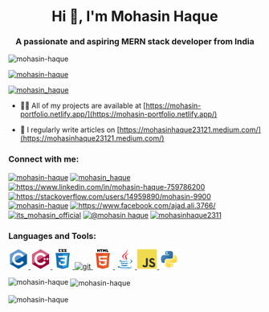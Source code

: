 <h1 align="center">Hi 👋, I'm Mohasin Haque</h1>
<h3 align="center">A passionate and aspiring MERN stack developer from India</h3>

<p align="left"> <img src="https://komarev.com/ghpvc/?username=mohasin-haque&label=Profile%20views&color=0e75b6&style=flat" alt="mohasin-haque" /> </p>

<p align="left"> <a href="https://github.com/ryo-ma/github-profile-trophy"><img src="https://github-profile-trophy.vercel.app/?username=mohasin-haque" alt="mohasin-haque" /></a> </p>

<p align="left"> <a href="https://twitter.com/mohasin_haque" target="blank"><img src="https://img.shields.io/twitter/follow/mohasin_haque?logo=twitter&style=for-the-badge" alt="mohasin_haque" /></a> </p>

- 👨‍💻 All of my projects are available at [https://mohasin-portfolio.netlify.app/](https://mohasin-portfolio.netlify.app/)

- 📝 I regularly write articles on [https://mohasinhaque23121.medium.com/](https://mohasinhaque23121.medium.com/)

<h3 align="left">Connect with me:</h3>
<p align="left">
<a href="https://codepen.io/mohasin-haque" target="blank"><img align="center" src="https://raw.githubusercontent.com/rahuldkjain/github-profile-readme-generator/master/src/images/icons/Social/codepen.svg" alt="mohasin-haque" height="30" width="40" /></a>
<a href="https://twitter.com/mohasin_haque" target="blank"><img align="center" src="https://raw.githubusercontent.com/rahuldkjain/github-profile-readme-generator/master/src/images/icons/Social/twitter.svg" alt="mohasin_haque" height="30" width="40" /></a>
<a href="https://linkedin.com/in/https://www.linkedin.com/in/mohasin-haque-759786200" target="blank"><img align="center" src="https://raw.githubusercontent.com/rahuldkjain/github-profile-readme-generator/master/src/images/icons/Social/linked-in-alt.svg" alt="https://www.linkedin.com/in/mohasin-haque-759786200" height="30" width="40" /></a>
<a href="https://stackoverflow.com/users/https://stackoverflow.com/users/14959890/mohasin-9900" target="blank"><img align="center" src="https://raw.githubusercontent.com/rahuldkjain/github-profile-readme-generator/master/src/images/icons/Social/stack-overflow.svg" alt="https://stackoverflow.com/users/14959890/mohasin-9900" height="30" width="40" /></a>
<a href="https://codesandbox.com/mohasin-haque" target="blank"><img align="center" src="https://cdn.jsdelivr.net/npm/simple-icons@3.0.1/icons/codesandbox.svg" alt="mohasin-haque" height="30" width="40" /></a>
<a href="https://fb.com/https://www.facebook.com/ajad.ali.3766/" target="blank"><img align="center" src="https://raw.githubusercontent.com/rahuldkjain/github-profile-readme-generator/master/src/images/icons/Social/facebook.svg" alt="https://www.facebook.com/ajad.ali.3766/" height="30" width="40" /></a>
<a href="https://instagram.com/its_mohasin_official" target="blank"><img align="center" src="https://raw.githubusercontent.com/rahuldkjain/github-profile-readme-generator/master/src/images/icons/Social/instagram.svg" alt="its_mohasin_official" height="30" width="40" /></a>
<a href="https://medium.com/@mohasin haque" target="blank"><img align="center" src="https://raw.githubusercontent.com/rahuldkjain/github-profile-readme-generator/master/src/images/icons/Social/medium.svg" alt="@mohasin haque" height="30" width="40" /></a>
<a href="https://www.hackerrank.com/mohasinhaque2311" target="blank"><img align="center" src="https://raw.githubusercontent.com/rahuldkjain/github-profile-readme-generator/master/src/images/icons/Social/hackerrank.svg" alt="mohasinhaque2311" height="30" width="40" /></a>
</p>

<h3 align="left">Languages and Tools:</h3>
<p align="left"> <a href="https://www.cprogramming.com/" target="_blank"> <img src="https://raw.githubusercontent.com/devicons/devicon/master/icons/c/c-original.svg" alt="c" width="40" height="40"/> </a> <a href="https://www.w3schools.com/cpp/" target="_blank"> <img src="https://raw.githubusercontent.com/devicons/devicon/master/icons/cplusplus/cplusplus-original.svg" alt="cplusplus" width="40" height="40"/> </a> <a href="https://www.w3schools.com/css/" target="_blank"> <img src="https://raw.githubusercontent.com/devicons/devicon/master/icons/css3/css3-original-wordmark.svg" alt="css3" width="40" height="40"/> </a> <a href="https://git-scm.com/" target="_blank"> <img src="https://www.vectorlogo.zone/logos/git-scm/git-scm-icon.svg" alt="git" width="40" height="40"/> </a> <a href="https://www.w3.org/html/" target="_blank"> <img src="https://raw.githubusercontent.com/devicons/devicon/master/icons/html5/html5-original-wordmark.svg" alt="html5" width="40" height="40"/> </a> <a href="https://www.java.com" target="_blank"> <img src="https://raw.githubusercontent.com/devicons/devicon/master/icons/java/java-original.svg" alt="java" width="40" height="40"/> </a> <a href="https://developer.mozilla.org/en-US/docs/Web/JavaScript" target="_blank"> <img src="https://raw.githubusercontent.com/devicons/devicon/master/icons/javascript/javascript-original.svg" alt="javascript" width="40" height="40"/> </a> <a href="https://www.python.org" target="_blank"> <img src="https://raw.githubusercontent.com/devicons/devicon/master/icons/python/python-original.svg" alt="python" width="40" height="40"/> </a> </p>

<p><img align="left" src="https://github-readme-stats.vercel.app/api/top-langs?username=mohasin-haque&show_icons=true&locale=en&layout=compact" alt="mohasin-haque" /></p>

<p>&nbsp;<img align="center" src="https://github-readme-stats.vercel.app/api?username=mohasin-haque&show_icons=true&locale=en" alt="mohasin-haque" /></p>

<p><img align="center" src="https://github-readme-streak-stats.herokuapp.com/?user=mohasin-haque&" alt="mohasin-haque" /></p>


<!--
**Mohasin-Haque/Mohasin-Haque** is a ✨ _special_ ✨ repository because its `README.md` (this file) appears on your GitHub profile.

Here are some ideas to get you started:

- 🔭 I’m currently working on ...
- 🌱 I’m currently learning ...
- 👯 I’m looking to collaborate on ...
- 🤔 I’m looking for help with ...
- 💬 Ask me about ...
- 📫 How to reach me: ...
- 😄 Pronouns: ...
- ⚡ Fun fact: ...
-->
